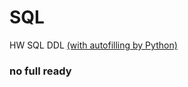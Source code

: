 # SQL

HW SQL DDL  [(with autofilling by Python)](https://github.com/ItGroupAlex/Python/blob/main/AutoFilling.py "link") 


### no full ready

